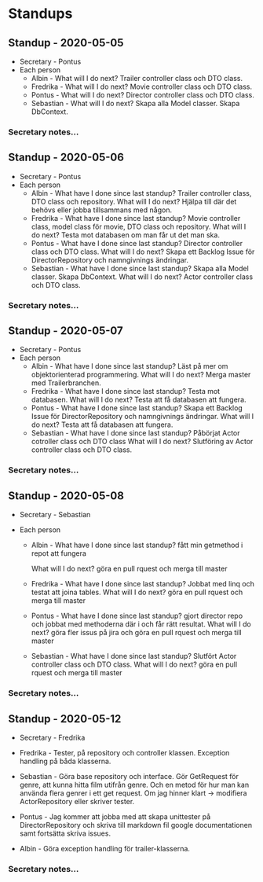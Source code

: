 # Standups
## Standup - 2020-05-05
* Secretary - Pontus
* Each person
     * Albin - What will I do next? Trailer controller class och DTO class.
     * Fredrika - What will I do next? Movie controller class och DTO class.
     * Pontus - What will I do next? Director controller class och DTO class.
     * Sebastian - What will I do next? Skapa alla Model classer. Skapa DbContext.

### Secretary notes...

## Standup - 2020-05-06

* Secretary - Pontus
* Each person
     * Albin - What have I done since last standup? Trailer controller class, DTO class och repository. What will I do next? Hjälpa till där det behövs eller jobba tillsammans med någon.
     * Fredrika - What have I done since last standup? Movie controller class, model class för movie, DTO class och repository. What will I do next? Testa mot databasen om man får ut det man ska. 
     * Pontus - What have I done since last standup? Director controller class och DTO class. What will I do next? Skapa ett Backlog Issue för DirectorRepository och namngivnings ändringar.
     * Sebastian - What have I done since last standup? Skapa alla Model classer. Skapa DbContext. What will I do next? Actor controller class och DTO class.

### Secretary notes...

## Standup - 2020-05-07

* Secretary - Pontus
* Each person
  * Albin - What have I done since last standup? Läst på mer om objektorienterad programmering. What will I do next? Merga master med Trailerbranchen.
  * Fredrika - What have I done since last standup? Testa mot databasen. What will I do next? Testa att få databasen att fungera.
  * Pontus - What have I done since last standup? Skapa ett Backlog Issue för DirectorRepository och namngivnings ändringar. What will I do next? Testa att få databasen att fungera.
  * Sebastian - What have I done since last standup? Påbörjat Actor cotroller class och DTO class What will I do next? Slutföring av Actor controller class och DTO class.

### Secretary notes...

## Standup - 2020-05-08

* Secretary - Sebastian

* Each person

  * Albin - What have I done since last standup? fått min getmethod i repot att fungera

    What will I do next? göra en pull rquest och merga till master

  * Fredrika - What have I done since last standup? Jobbat med linq och testat att joina tables. What will I do next? göra en pull rquest och merga till master

  * Pontus - What have I done since last standup? gjort director repo och jobbat med methoderna där i och får rätt resultat. What will I do next? göra fler issus på jira och göra en pull rquest och merga till master

  * Sebastian - What have I done since last standup? Slutfört  Actor controller class och DTO class. What will I do next? göra en pull rquest och merga till master

### Secretary notes...

## Standup - 2020-05-12
* Secretary - Fredrika

* Fredrika - Tester, på repository och controller klassen. Exception handling på båda klasserna. 
* Sebastian - Göra base repository och interface. Gör GetRequest för genre, att kunna hitta film utifrån genre. Och en metod för hur man kan använda flera genrer i ett get request. Om jag hinner klart -> modifiera ActorRepository eller skriver tester.    
* Pontus - Jag kommer att jobba med att skapa unittester på DirectorRepository och skriva till markdown fil google documentationen samt fortsätta skriva issues.
* Albin - Göra exception handling för trailer-klasserna. 

### Secretary notes...

